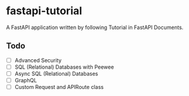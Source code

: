 # fastapi-tutorial
A FastAPI application written by following Tutorial in FastAPI Documents.

## Todo

- [ ] Advanced Security
- [ ] SQL (Relational) Databases with Peewee
- [ ] Async SQL (Relational) Databases
- [ ] GraphQL
- [ ] Custom Request and APIRoute class
